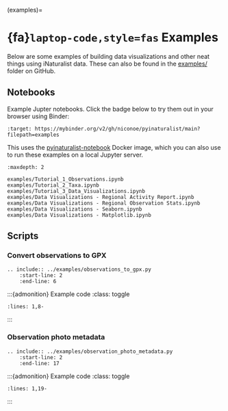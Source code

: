 (examples)=
# {fa}`laptop-code,style=fas` Examples
Below are some examples of building data visualizations and other neat things using
iNaturalist data. These can also be found in the
[examples/](https://github.com/niconoe/pyinaturalist/tree/main/examples) folder on GitHub.

## Notebooks
Example Jupter notebooks. Click the badge below to try them out in your browser using Binder:

```{image} https://mybinder.org/badge_logo.svg
:target: https://mybinder.org/v2/gh/niconoe/pyinaturalist/main?filepath=examples
```

This uses the
[pyinaturalist-notebook](https://github.com/JWCook/pyinaturalist-notebook)
Docker image, which you can also use to run these examples on a local Jupyter server.

```{toctree}
:maxdepth: 2

examples/Tutorial_1_Observations.ipynb
examples/Tutorial_2_Taxa.ipynb
examples/Tutorial_3_Data_Visualizations.ipynb
examples/Data Visualizations - Regional Activity Report.ipynb
examples/Data Visualizations - Regional Observation Stats.ipynb
examples/Data Visualizations - Seaborn.ipynb
examples/Data Visualizations - Matplotlib.ipynb
```

<!--
TODO: Can't generate thumbnails for Altair visualizations
.. nbgallery::
:caption: This is a thumbnail gallery
:name: nb-gallery
-->


## Scripts

### Convert observations to GPX
```{eval-rst}
.. include:: ../examples/observations_to_gpx.py
    :start-line: 2
    :end-line: 6
```

:::{admonition} Example code
:class: toggle

```{literalinclude} ../examples/observations_to_gpx.py
:lines: 1,8-
```
:::

### Observation photo metadata
```{eval-rst}
.. include:: ../examples/observation_photo_metadata.py
    :start-line: 2
    :end-line: 17
```

:::{admonition} Example code
:class: toggle

```{literalinclude} ../examples/observation_photo_metadata.py
:lines: 1,19-
```
:::
